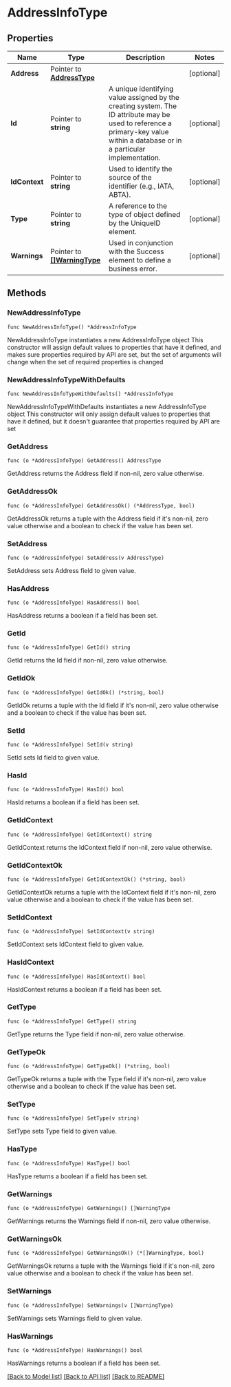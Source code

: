 # AddressInfoType

## Properties

Name | Type | Description | Notes
------------ | ------------- | ------------- | -------------
**Address** | Pointer to [**AddressType**](AddressType.md) |  | [optional] 
**Id** | Pointer to **string** | A unique identifying value assigned by the creating system. The ID attribute may be used to reference a primary-key value within a database or in a particular implementation. | [optional] 
**IdContext** | Pointer to **string** | Used to identify the source of the identifier (e.g., IATA, ABTA). | [optional] 
**Type** | Pointer to **string** | A reference to the type of object defined by the UniqueID element. | [optional] 
**Warnings** | Pointer to [**[]WarningType**](WarningType.md) | Used in conjunction with the Success element to define a business error. | [optional] 

## Methods

### NewAddressInfoType

`func NewAddressInfoType() *AddressInfoType`

NewAddressInfoType instantiates a new AddressInfoType object
This constructor will assign default values to properties that have it defined,
and makes sure properties required by API are set, but the set of arguments
will change when the set of required properties is changed

### NewAddressInfoTypeWithDefaults

`func NewAddressInfoTypeWithDefaults() *AddressInfoType`

NewAddressInfoTypeWithDefaults instantiates a new AddressInfoType object
This constructor will only assign default values to properties that have it defined,
but it doesn't guarantee that properties required by API are set

### GetAddress

`func (o *AddressInfoType) GetAddress() AddressType`

GetAddress returns the Address field if non-nil, zero value otherwise.

### GetAddressOk

`func (o *AddressInfoType) GetAddressOk() (*AddressType, bool)`

GetAddressOk returns a tuple with the Address field if it's non-nil, zero value otherwise
and a boolean to check if the value has been set.

### SetAddress

`func (o *AddressInfoType) SetAddress(v AddressType)`

SetAddress sets Address field to given value.

### HasAddress

`func (o *AddressInfoType) HasAddress() bool`

HasAddress returns a boolean if a field has been set.

### GetId

`func (o *AddressInfoType) GetId() string`

GetId returns the Id field if non-nil, zero value otherwise.

### GetIdOk

`func (o *AddressInfoType) GetIdOk() (*string, bool)`

GetIdOk returns a tuple with the Id field if it's non-nil, zero value otherwise
and a boolean to check if the value has been set.

### SetId

`func (o *AddressInfoType) SetId(v string)`

SetId sets Id field to given value.

### HasId

`func (o *AddressInfoType) HasId() bool`

HasId returns a boolean if a field has been set.

### GetIdContext

`func (o *AddressInfoType) GetIdContext() string`

GetIdContext returns the IdContext field if non-nil, zero value otherwise.

### GetIdContextOk

`func (o *AddressInfoType) GetIdContextOk() (*string, bool)`

GetIdContextOk returns a tuple with the IdContext field if it's non-nil, zero value otherwise
and a boolean to check if the value has been set.

### SetIdContext

`func (o *AddressInfoType) SetIdContext(v string)`

SetIdContext sets IdContext field to given value.

### HasIdContext

`func (o *AddressInfoType) HasIdContext() bool`

HasIdContext returns a boolean if a field has been set.

### GetType

`func (o *AddressInfoType) GetType() string`

GetType returns the Type field if non-nil, zero value otherwise.

### GetTypeOk

`func (o *AddressInfoType) GetTypeOk() (*string, bool)`

GetTypeOk returns a tuple with the Type field if it's non-nil, zero value otherwise
and a boolean to check if the value has been set.

### SetType

`func (o *AddressInfoType) SetType(v string)`

SetType sets Type field to given value.

### HasType

`func (o *AddressInfoType) HasType() bool`

HasType returns a boolean if a field has been set.

### GetWarnings

`func (o *AddressInfoType) GetWarnings() []WarningType`

GetWarnings returns the Warnings field if non-nil, zero value otherwise.

### GetWarningsOk

`func (o *AddressInfoType) GetWarningsOk() (*[]WarningType, bool)`

GetWarningsOk returns a tuple with the Warnings field if it's non-nil, zero value otherwise
and a boolean to check if the value has been set.

### SetWarnings

`func (o *AddressInfoType) SetWarnings(v []WarningType)`

SetWarnings sets Warnings field to given value.

### HasWarnings

`func (o *AddressInfoType) HasWarnings() bool`

HasWarnings returns a boolean if a field has been set.


[[Back to Model list]](../README.md#documentation-for-models) [[Back to API list]](../README.md#documentation-for-api-endpoints) [[Back to README]](../README.md)


